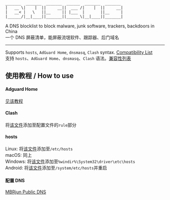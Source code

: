 
```
_______  _______  _______  ______  _______  _______  
|   __ \|    |  ||     __||  ___ /|    |  ||     __|  
|   __< |   \   ||__     || |___  |       ||__     |  
|______/|__|____||_______||______\|__|____||_______|  
```
A DNS blocklist to block malware, junk software, trackers, backdoors in China  
一个 DNS 屏蔽清单，能屏蔽流氓软件、跟踪器、后门域名

---
Supports ``hosts``, ``AdGuard Home``, ``dnsmasq``, ``Clash`` syntax. [Compatibility List](/pages/compatibility.md)  
支持 ``hosts``、``AdGuard Home``、``dnsmasq``、``Clash`` 语法。[兼容性列表](/pages/compatibility.md)

## 使用教程 / How to use
#### Adguard Home  
[见该教程](/pages/adgh.md)  
#### Clash  
将[该文件](/rules/clash)添加至配置文件的``rule``部分  
#### hosts  
Linux: 将[该文件](/rules/hosts)添加至``/etc/hosts``  
macOS: 同上  
Windows: 将[该文件](/rules/hosts)添加至``%windir%\System32\driver\etc\hosts``  
Android: 将[该文件](/rules/hosts)添加至``/system/etc/hosts``并重启  
#### 配置 DNS
[MBRjun Public DNS](/pages/dns.md)  

